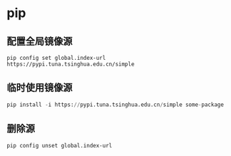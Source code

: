 # pip

## 配置全局镜像源

```shell
pip config set global.index-url https://pypi.tuna.tsinghua.edu.cn/simple
```

## 临时使用镜像源

```python
pip install -i https://pypi.tuna.tsinghua.edu.cn/simple some-package
```

## 删除源

```shell
pip config unset global.index-url
```